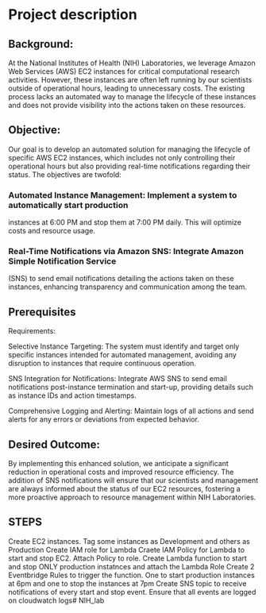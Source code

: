 # Project description
## Background:


At the National Institutes of Health (NIH) Laboratories, we leverage Amazon Web Services
(AWS) EC2 instances for critical computational research activities. However, these instances
are often left running by our scientists outside of operational hours, leading to unnecessary
costs. The existing process lacks an automated way to manage the lifecycle of these instances
and does not provide visibility into the actions taken on these resources.


## Objective:


Our goal is to develop an automated solution for managing the lifecycle of specific AWS EC2
instances, which includes not only controlling their operational hours but also providing real-time
notifications regarding their status. The objectives are twofold:


### Automated Instance Management: Implement a system to automatically start production
instances at 6:00 PM and stop them at 7:00 PM daily. This will optimize costs and
resource usage.


### Real-Time Notifications via Amazon SNS: Integrate Amazon Simple Notification Service
(SNS) to send email notifications detailing the actions taken on these instances, enhancing
transparency and communication among the team.



## Prerequisites
Requirements:


Selective Instance Targeting: The system must identify and target only specific instances
intended for automated management, avoiding any disruption to instances that require
continuous operation.


SNS Integration for Notifications: Integrate AWS SNS to send email notifications
post-instance termination and start-up, providing details such as instance IDs and action
timestamps.


Comprehensive Logging and Alerting: Maintain logs of all actions and send alerts for any
errors or deviations from expected behavior.


## Desired Outcome:
By implementing this enhanced solution, we anticipate a significant reduction in operational
costs and improved resource efficiency. The addition of SNS notifications will ensure that our
scientists and management are always informed about the status of our EC2 resources,
fostering a more proactive approach to resource management within NIH Laboratories.





## STEPS
Create EC2 instances. Tag some instances as Development and others as Production
Create IAM role for Lambda 
Craete IAM Policy for Lambda to start and stop EC2. Attach Policy to role.
Create Lambda function to start and stop ONLY production instatnces and attach the Lambda Role
Create 2 Eventbridge Rules to trigger the function. One to start production instances at 6pm and one to stop the instances at 7pm
Create SNS topic to receive notifications of every start and stop event.
Ensure that all events are logged on cloudwatch logs#   N I H _ l a b 
 
 
